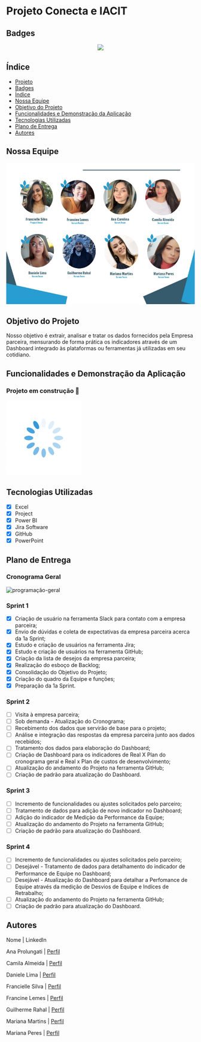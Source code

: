 # Projeto Conecta e IACIT


## Badges
<p align="center">
<img src="http://img.shields.io/static/v1?label=STATUS&message=EM%20DESENVOLVIMENTO&color=GREEN&style=for-the-badge"/>
</p>


## Índice 

* [Projeto](#projeto-conecta-e-iacit)
* [Badges](#badges)
* [Índice](#índice)
* [Nossa Equipe](#nossa-equipe)
* [Objetivo do Projeto](#objetivo-do-projeto)
* [Funcionalidades e Demonstração da Aplicação](#funcionalidades-e-demonstração-da-aplicação)
* [Tecnologias Utilizadas](#tecnologias-utilizadas)
* [Plano de Entrega](#plano-de-entrega)
* [Autores](#autores)

## Nossa Equipe

![Nossa Equipe](https://github.com/francinelemes1504/API-6-Semestre-2023/blob/main/Imagens/Nossa%20Equipe.JPG?raw=true)

## Objetivo do Projeto
  Nosso objetivo é extrair, analisar e tratar os dados fornecidos pela Empresa parceira, mensurando de forma prática os indicadores através de um Dashboard integrado às plataformas ou ferramentas já utilizadas em seu cotidiano.

## Funcionalidades e Demonstração da Aplicação

### Projeto em construção :construction:

![gif-carregando](https://github.com/francinelemes1504/API-6-Semestre-2023/blob/main/Imagens/spinner-transparente.gif?raw=true)

## Tecnologias Utilizadas

   *  [x] Excel
   *  [x] Project
   *  [x] Power BI
   *  [x] Jira Software
   *  [x] GitHub
   *  [x] PowerPoint

## Plano de Entrega
### Cronograma Geral

![programação-geral](https://github.com/francinelemes1504/API-6-Semestre-2023/blob/main/Imagens/Programa%C3%A7%C3%A3o.gif?raw=true)

### Sprint 1
   *  [x] Criação de usuário na ferramenta Slack para contato com a empresa parceira;
   *  [x] Envio de dúvidas e coleta de expectativas da empresa parceira acerca da 1a Sprint;
   *  [x] Estudo e criação de usuários na ferramenta Jira;
   *  [x] Estudo e criação de usuários na ferramenta GitHub;
   *  [x] Criação da lista de desejos da empresa parceira;
   *  [x] Realização do esboço de Backlog;
   *  [x] Consolidação do Objetivo do Projeto;
   *  [x] Criação do quadro da Equipe e funções;
   *  [x] Preparação da 1a Sprint.
   
### Sprint 2
   *  [ ] Visita à empresa parceira;
   *  [ ] Sob demanda - Atualização do Cronograma;
   *  [ ] Recebimento dos dados que servirão de base para o projeto;
   *  [ ] Análise e integração das respostas da empresa parceira junto aos dados recebidos;
   *  [ ] Tratamento dos dados para elaboração do Dashboard;
   *  [ ] Criação de Dashboard para os indicadores de Real X Plan do cronograma geral e Real x Plan de custos de desenvolvimento;
   *  [ ] Atualização do andamento do Projeto na ferramenta GitHub;
   *  [ ] Criação de padrão para atualização do Dashboard.
   
### Sprint 3
   *  [ ] Incremento de funcionalidades ou ajustes solicitados pelo parceiro;
   *  [ ] Tratamento de dados para adição de novo indicador no Dashboard;
   *  [ ] Adição do indicador de Medição da Performance da Equipe;
   *  [ ] Atualização do andamento do Projeto na ferramenta GitHub;
   *  [ ] Criação de padrão para atualização do Dashboard.
   
### Sprint 4
   *  [ ] Incremento de funcionalidades ou ajustes solicitados pelo parceiro;
   *  [ ] Desejável - Tratamento de dados para detalhamento do indicador de Performance de Equipe no Dashboard;
   *  [ ] Desejável - Atualização do Dashboard para detalhar a Perfomance de Equipe através da medição de Desvios de Equipe e Indíces de Retrabalho;
   *  [ ] Atualização do andamento do Projeto na ferramenta GitHub;
   *  [ ] Criação de padrão para atualização do Dashboard.

## Autores

Nome 			       | LinkedIn 

Ana Prolungati 	 | [Perfil](https://www.linkedin.com/in/ana-carolina-prolungati-greg%C3%B3rio-7566a7153/)
  
Camila Almeida	 | [Perfil](https://www.linkedin.com/in/camila-monteiro-17800a118)
  
Daniele Lima   	 | [Perfil](https://www.linkedin.com/in/daniele-lima-39a92834)
  
Francielle Silva | [Perfil](https://www.linkedin.com/in/sffran/)
  
Francine Lemes	 | [Perfil](https://www.linkedin.com/in/francinelemes)
  
Guilherme Rahal  | [Perfil](https://www.linkedin.com/in/guilherme-rahal-32996a236)
  
Mariana Martins	 | [Perfil](https://www.linkedin.com/mwlite/profile/in/mariana-martins-417782178)
  
Mariana Peres 	 | [Perfil](https://www.linkedin.com/in/marianaperescosta)
